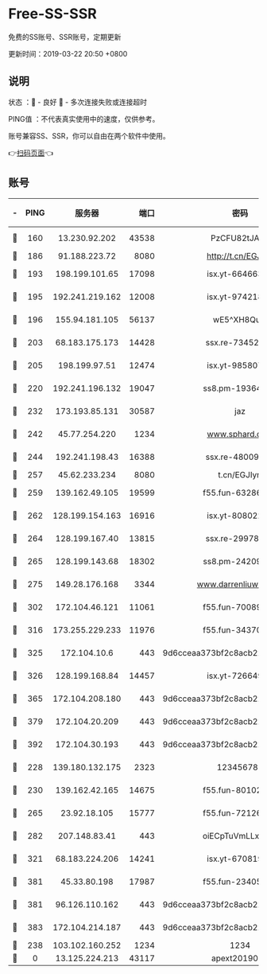 # Free-SS-SSR

免费的SS账号、SSR账号，定期更新

更新时间：2019-03-22 20:50 +0800

## 说明

状态     ：🙂 - 良好 🙁 - 多次连接失败或连接超时

PING值   ：不代表真实使用中的速度，仅供参考。

账号兼容SS、SSR，你可以自由在两个软件中使用。

👉[扫码页面](https://liesauer.github.io/Free-SS-SSR/)👈

## 账号

|-|PING|服务器|端口|密码|加密方式|区域|
|:----:|:----:|:-----:|-----:|:----:|:----:|:----:|
|🙂|160|13.230.92.202|43538|PzCFU82tJAdZ|aes-256-cfb|JP|
|🙂|186|91.188.223.72|8080|http://t.cn/EGJIyrl|rc4-md5|RU|
|🙂|193|198.199.101.65|17098|isx.yt-66466374|aes-256-cfb|US|
|🙂|195|192.241.219.162|12008|isx.yt-97421893|aes-256-cfb|US|
|🙂|196|155.94.181.105|56137|wE5^XH8Quw|aes-256-cfb|US|
|🙂|203|68.183.175.173|14428|ssx.re-73452986|aes-256-cfb|US|
|🙂|205|198.199.97.51|12474|isx.yt-98580755|aes-256-cfb|US|
|🙂|220|192.241.196.132|19047|ss8.pm-19364994|aes-256-cfb|US|
|🙂|232|173.193.85.131|30587|jaz|aes-256-cfb|US|
|🙂|242|45.77.254.220|1234|www.sphard.com|aes-256-cfb|SG|
|🙂|244|192.241.198.43|16388|ssx.re-48009112|aes-256-cfb|US|
|🙂|257|45.62.233.234|8080|t.cn/EGJIyrl|rc4-md5|CA|
|🙂|259|139.162.49.105|19599|f55.fun-63286751|aes-256-cfb|SG|
|🙂|262|128.199.154.163|16916|isx.yt-80802221|aes-256-cfb|SG|
|🙂|264|128.199.167.40|13815|ssx.re-29978832|aes-256-cfb|SG|
|🙂|265|128.199.143.68|18302|ss8.pm-24209175|aes-256-cfb|SG|
|🙂|275|149.28.176.168|3344|www.darrenliuwei.com|aes-256-cfb|AU|
|🙂|302|172.104.46.121|11061|f55.fun-70089612|aes-256-cfb|SG|
|🙂|316|173.255.229.233|11976|f55.fun-34370951|aes-256-cfb|US|
|🙂|325|172.104.10.6|443|9d6cceaa373bf2c8acb22e60b6a58be6|aes-256-cfb|US|
|🙂|326|128.199.168.84|14457|isx.yt-72664924|aes-256-cfb|SG|
|🙂|365|172.104.208.180|443|9d6cceaa373bf2c8acb22e60b6a58be6|aes-256-cfb|US|
|🙂|379|172.104.20.209|443|9d6cceaa373bf2c8acb22e60b6a58be6|aes-256-cfb|US|
|🙂|392|172.104.30.193|443|9d6cceaa373bf2c8acb22e60b6a58be6|aes-256-cfb|US|
|🙂|228|139.180.132.175|2323|123456789|aes-256-cfb|SG|
|🙂|230|139.162.42.165|14675|f55.fun-80102385|aes-256-cfb|SG|
|🙂|265|23.92.18.105|15777|f55.fun-72126030|aes-256-cfb|US|
|🙂|282|207.148.83.41|443|oiECpTuVmLLxk4Ts|aes-256-cfb|AU|
|🙂|321|68.183.224.206|14241|isx.yt-67081924|aes-256-cfb|SG|
|🙂|381|45.33.80.198|17987|f55.fun-23405054|aes-256-cfb|US|
|🙂|381|96.126.110.162|443|9d6cceaa373bf2c8acb22e60b6a58be6|aes-256-cfb|US|
|🙂|383|172.104.214.187|443|9d6cceaa373bf2c8acb22e60b6a58be6|aes-256-cfb|US|
|🙁|238|103.102.160.252|1234|1234|rc4-md5|JP|
|🙁|0|13.125.224.213|43117|apext2019005|chacha20|KR|
